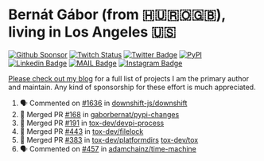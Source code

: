 # Bernát Gábor (from 🇭🇺🇷🇴🇬🇧), living in Los Angeles 🇺🇸

[![Github Sponsor](https://img.shields.io/static/v1?label=Sponsor&message=%E2%9D%A4&logo=GitHub&link=https://github.com/sponsors/gaborbernat&style=flat-square)](https://github.com/sponsors/gaborbernat)
[![Twitch Status](https://img.shields.io/twitch/status/gaborbernat?style=flat-square)](https://www.twitch.tv/gaborbernat)
[![Twitter Badge](https://img.shields.io/badge/-@gjbernat-1ca0f1?style=flat-square&labelColor=1ca0f1&logo=twitter&logoColor=white&link=https://twitter.com/gjbernat)](https://twitter.com/gjbernat)
[![PyPI](https://img.shields.io/badge/-gaborbernat-0073b7?style=flat-square&logo=Python&logoColor=white&link=https://pypi.org/user/gaborbernat/)](https://pypi.org/user/gaborbernat/)
[![Linkedin Badge](https://img.shields.io/badge/-gaborbernat-blue?style=flat-square&logo=Linkedin&logoColor=white&link=https://www.linkedin.com/in/gaborbernat/)](https://www.linkedin.com/in/gaborbernat/)
[![MAIL Badge](https://img.shields.io/badge/-gaborjbernat@gmail.com-c14438?style=flat-square&logo=Gmail&logoColor=white&link=mailto:gaborjbernat@gmail.com)](mailto:gaborjbernat@gmail.com)
[![Instagram Badge](https://img.shields.io/badge/-@gabor__bernat-845EC2?style=flat-square&labelColor=white&logo=Instagram&link=https://instagram.com/gabor_bernat/)](https://instagram.com/gabor_bernat)

[Please check out my blog](https://bernat.tech/about/) for a full list of projects I am the primary author and maintain.
Any kind of sponsorship for these effort is much appreciated.

<!--START_SECTION:activity-->

1. 🗣 Commented on [#1636](https://github.com/downshift-js/downshift/pull/1636#issuecomment-3298909020) in [downshift-js/downshift](https://github.com/downshift-js/downshift)
2. 🎉 Merged PR [#168](https://github.com/gaborbernat/pypi-changes/pull/168) in [gaborbernat/pypi-changes](https://github.com/gaborbernat/pypi-changes)
3. 🎉 Merged PR [#191](https://github.com/tox-dev/devpi-process/pull/191) in [tox-dev/devpi-process](https://github.com/tox-dev/devpi-process)
4. 🎉 Merged PR [#443](https://github.com/tox-dev/filelock/pull/443) in [tox-dev/filelock](https://github.com/tox-dev/filelock)
5. 🎉 Merged PR [#383](https://github.com/tox-dev/platformdirs/pull/383) in [tox-dev/platformdirs](https://github.com/tox-dev/platformdirs)
   [tox-dev/tox](https://github.com/tox-dev/tox)
5. 🗣 Commented on [#457](https://github.com/adamchainz/time-machine/pull/457#issuecomment-2197730644) in
[adamchainz/time-machine](https://github.com/adamchainz/time-machine)
<!--END_SECTION:activity-->
